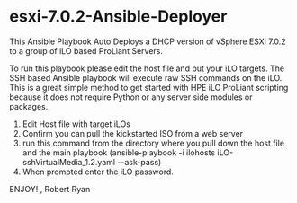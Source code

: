 # esxi-7.0.2-Ansible-Deployer
This Ansible Playbook Auto Deploys a DHCP version of vSphere ESXi 7.0.2 to a group of iLO based ProLiant Servers.

To run this playbook please edit the host file and put your iLO targets. The SSH based Ansible playbook will execute raw SSH commands on the iLO. This is a great simple method to get started with HPE iLO ProLiant scripting because it does not require Python or any server side modules or packages.

1. Edit Host file with target iLOs
2. Confirm you can pull the kickstarted ISO from a web server
3. run this command from the directory where you pull down the host file and the main playbook (ansible-playbook -i ilohosts iLO-sshVirtualMedia_1.2.yaml --ask-pass)
4. When prompted enter the iLO password.

ENJOY! , Robert Ryan

